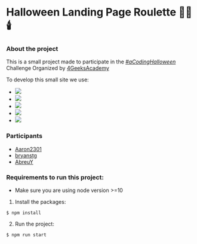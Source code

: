 # Halloween Landing Page Roulette 🎃👻🕯️

### About the project
This is a small project made to participate in the [*#aCodingHalloween*](https://www.eventbrite.com/e/a-coding-halloween-challenge-tickets-191279822097) Challenge Organized by [4GeeksAcademy](https://github.com/4GeeksAcademy)

To develop this small site we use:

* ![](https://img.shields.io/badge/HTML5-informational?style=flat&logo=html5&logoColor=white&color=F66415&labelColor=F66415)
* ![](https://img.shields.io/badge/CSS3-informational?style=flat&logo=css3&logoColor=white&color=2299F8&labelColor=2299F8)
* ![](https://img.shields.io/badge/JavaScript-informational?style=flat&logo=javascript&logoColor=000000&color=F7E018&labelColor=F7E018)
* ![](https://img.shields.io/badge/React.js-informational?style=flat&logo=react&logoColor=61dbfb&color=20232a&labelColor=20232a)
* ![](https://img.shields.io/badge/SASS-CC6699?style=flat&logo=sass&&logoColor=FFFFFF&labelColor=CC6699)

### Participants
 * [Aaron2301](https://github.com/Aaron2301)
 * [bryanstg](https://github.com/bryanstg)
 * [AbreuY](https://github.com/AbreuY)
 
### Requirements to run this project:
- Make sure you are using node version >=10

1. Install the packages:
```
$ npm install
```
2. Run the project:
```bash
$ npm run start
```
